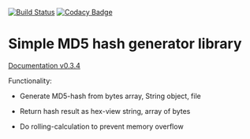 [![Build Status](https://travis-ci.com/shchuko/MD5Generator.svg?branch=master)](https://travis-ci.com/shchuko/MD5Generator)
[![Codacy Badge](https://api.codacy.com/project/badge/Grade/9fbbfc0b2ec340b48a6d37e7408bdec2)](https://www.codacy.com/manual/shchuko/MD5Generator?utm_source=github.com&amp;utm_medium=referral&amp;utm_content=shchuko/MD5Generator&amp;utm_campaign=Badge_Grade)


# Simple MD5 hash generator library

[Documentation v0.3.4](https://shchuko.github.io/MD5Generator)

Functionality:

*   Generate MD5-hash from bytes array, String object, file


*   Return hash result as hex-view string, array of bytes


*   Do rolling-calculation to prevent memory overflow 
